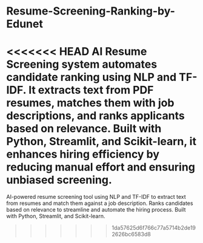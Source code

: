 # Resume-Screening-Ranking-by-Edunet
<<<<<<< HEAD
AI Resume Screening system automates candidate ranking using NLP and TF-IDF. It extracts text from PDF resumes, matches them with job descriptions, and ranks applicants based on relevance. Built with Python, Streamlit, and Scikit-learn, it enhances hiring efficiency by reducing manual effort and ensuring unbiased screening.
=======
AI-powered resume screening tool using NLP and TF-IDF to extract text from resumes and match them against a job description. Ranks candidates based on relevance to streamline and automate the hiring process. Built with Python, Streamlit, and Scikit-learn.
>>>>>>> 1da57625d6f766c77a5714b2de192626bc6583d8
